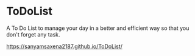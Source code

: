 # ToDoList
A To Do List to manage your day in a better and efficient way so that you don't forget any task.

https://sanyamsaxena2187.github.io/ToDoList/
